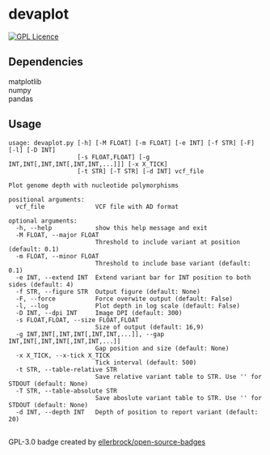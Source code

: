 # devaplot
[![GPL Licence](https://badges.frapsoft.com/os/gpl/gpl.png?v=103)](https://opensource.org/licenses/GPL-3.0/)
## Dependencies
matplotlib  
numpy  
pandas  
## Usage

```
usage: devaplot.py [-h] [-M FLOAT] [-m FLOAT] [-e INT] [-f STR] [-F] [-l] [-D INT] 
                   [-s FLOAT,FLOAT] [-g INT,INT[,INT,INT[,INT,INT,...]]] [-x X_TICK]
                   [-t STR] [-T STR] [-d INT] vcf_file

Plot genome depth with nucleotide polymorphisms

positional arguments:
  vcf_file              VCF file with AD format

optional arguments:
  -h, --help            show this help message and exit
  -M FLOAT, --major FLOAT
                        Threshold to include variant at position (default: 0.1)
  -m FLOAT, --minor FLOAT
                        Threshold to include base variant (default: 0.1)
  -e INT, --extend INT  Extend variant bar for INT position to both sides (default: 4)
  -f STR, --figure STR  Output figure (default: None)
  -F, --force           Force overwite output (default: False)
  -l, --log             Plot depth in log scale (default: False)
  -D INT, --dpi INT     Image DPI (default: 300)
  -s FLOAT,FLOAT, --size FLOAT,FLOAT
                        Size of output (default: 16,9)
  -g INT,INT[,INT,INT[,INT,INT,...]], --gap INT,INT[,INT,INT[,INT,INT,...]]
                        Gap position and size (default: None)
  -x X_TICK, --x-tick X_TICK
                        Tick interval (default: 500)
  -t STR, --table-relative STR
                        Save relative variant table to STR. Use '' for STDOUT (default: None)
  -T STR, --table-absolute STR
                        Save aboslute variant table to STR. Use '' for STDOUT (default: None)
  -d INT, --depth INT   Depth of position to report variant (default: 20)
```
##
GPL-3.0 badge created by [ellerbrock/open-source-badges](https://github.com/ellerbrock/open-source-badges)

